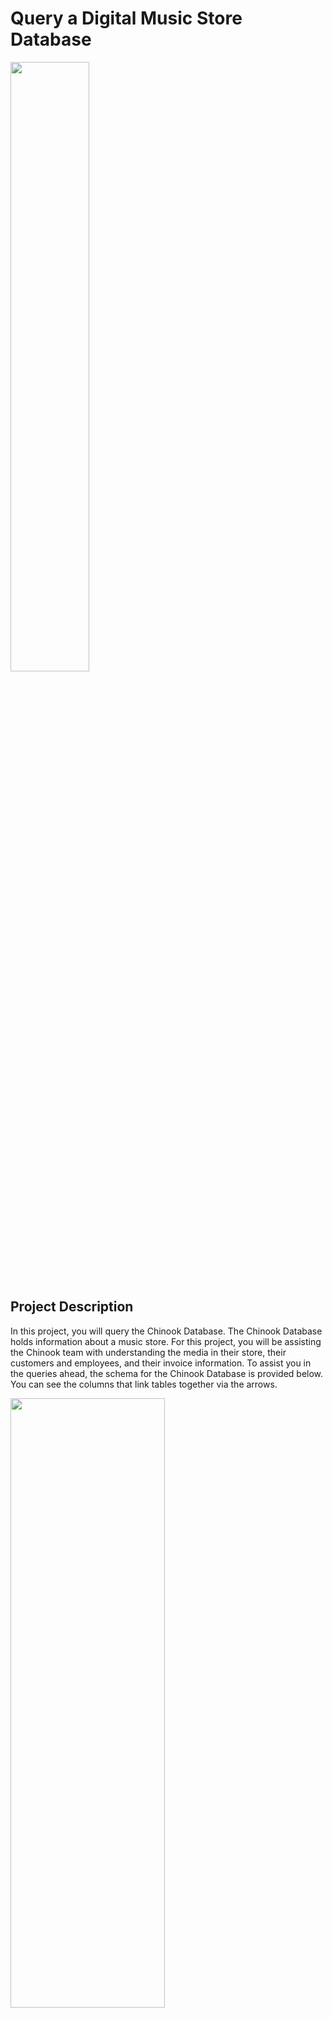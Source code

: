 # Query a Digital Music Store Database


<img src="https://encrypted-tbn0.gstatic.com/images?q=tbn:ANd9GcQbsio3PIZaXhP-oXb0iJ18FqrJft1EH_ei6Q&usqp=CAU" width=50% height=50%>

## Project Description

In this project, you will query the Chinook Database. The Chinook Database holds information about a music store. For this project, you will be assisting the Chinook team with understanding the media in their store, their customers and employees, and their invoice information. 
To assist you in the queries ahead, the schema for the Chinook Database is provided below. You can see the columns that link tables together via the arrows.

<img src="https://video.udacity-data.com/topher/2017/June/5956d5ee_screen-shot-2017-06-29-at-10.51.15-pm/screen-shot-2017-06-29-at-10.51.15-pm.png" width=70% height=50%>

## Project Requirements

### 1- Presentations

Your presentation should include:

- Four slides
- One visualization per slide
- A 1-2 sentence explanation of each slide
- The SQL query is used to create the data used in the visualization.


### 2- Queries
Please include a text file that includes each of the queries used to create the visualizations.

- All SQL queries run without errors and produce the intended results.
- Each SQL query needs to include one or more explicit join(s). - The query's JOIN or JOINs should be necessary to answer the question. If a question does not require a JOIN, please change the question to be one that does.
- Each SQL query needs to include one or more aggregation(s). This could be a COUNT, AVG, SUM, or other aggregation.
- The project includes at least four unique SQL queries.


### 3- Visualizations

We suggest using a spreadsheet application, such as Excel or Google Sheets, to create your visualizations. However, you’re welcome to use whatever tool you’d like. 
